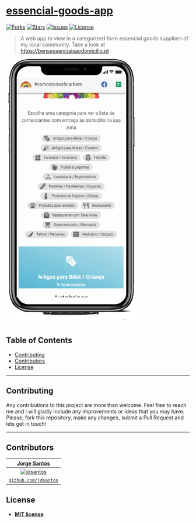 <a href="https://github.com/jdsantos/essencial-goods-app">

# essencial-goods-app

</a>

[![Forks](https://img.shields.io/github/forks/jdsantos/essencial-goods-app.svg)](https://github.com/jdsantos/essencial-goods-app/network/members)
[![Stars](https://img.shields.io/github/stars/jdsantos/essencial-goods-app.svg)](https://github.com/jdsantos/essencial-goods-app/stargazers)
[![Issues](https://img.shields.io/github/issues/jdsantos/essencial-goods-app.svg)](https://github.com/jdsantos/essencial-goods-app/issues)
[![License](https://img.shields.io/github/license/jdsantos/essencial-goods-app.svg)](https://github.com/jdsantos/essencial-goods-app/blob/master/LICENSE)

> A web app to view in a categorized form essencial goods suppliers of my local community. Take a look at https://bensessenciaisaodomicilio.pt

[![AppGif](https://github.com/jdsantos/essencial-goods-app/blob/master/docs/img/screen1.png?raw=true)](http://bensessenciaisaodomicilio.pt)

## Table of Contents

- [Contributing](#contributing)
- [Contributors](#contributors)
- [License](#license)

---

## Contributing

Any contributions to this project are more than welcome. Feel free to reach me and i will gladly include any improvements or ideas that you may have.
Please, fork this repository, make any changes, submit a Pull Request and lets get in touch!

---

## Contributors

| <a href="http://jdsantos.github.io" target="_blank">**Jorge Santos**</a>
|:---:|
| [![jdsantos](https://avatars1.githubusercontent.com/u/1708961?v=3&s=50)](http://jdsantos.github.io) |
| <a href="https://github.com/jdsantos" target="_blank">`github.com/jdsantos`</a>

## License

- **[MIT license](http://opensource.org/licenses/mit-license.php)**